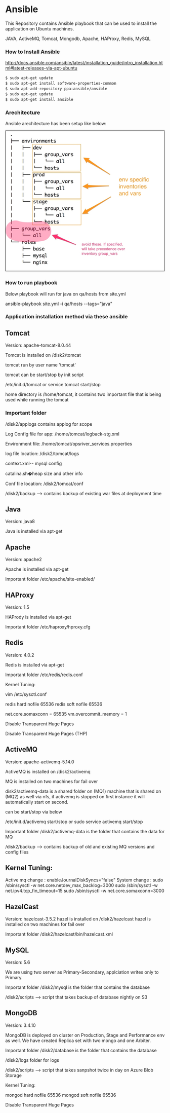 # Ansible #

This Repository contains Ansible playbook that can be used to install the application on Ubuntu machines.

JAVA, ActiveMQ, Tomcat, Mongodb, Apache, HAProxy, Redis, MySQL

### How to Install Ansible ###

http://docs.ansible.com/ansible/latest/installation_guide/intro_installation.html#latest-releases-via-apt-ubuntu

```sh
$ sudo apt-get update
$ sudo apt-get install software-properties-common
$ sudo apt-add-repository ppa:ansible/ansible
$ sudo apt-get update
$ sudo apt-get install ansible
```
### Arechitecture ###

Ansible arechitecture has been setup like below:

![](env.jpg)

### How to run playbook ###

Below playbook will run for java on qa/hosts from site.yml

ansible-playbook site.yml -i qa/hosts --tags="java"

### Application installation method via these ansible

## Tomcat
Version: apache-tomcat-8.0.44

Tomcat is installed on /disk2/tomcat

tomcat run by user name 'tomcat' 

tomcat can be start/stop by init script

/etc/init.d/tomcat or service tomcat start/stop

home directory is /home/tomcat, it contains two important file that is being used while running the tomcat



### Important folder
/disk2/applogs  contains applog for scope

Log Config file for app: /home/tomcat/logback-stg.xml

Environment file: /home/tomcat/opsriver_services.properties

log file location: /disk2/tomcat/logs

context.xml-- mysql config

catalina.sh�heap size and other info

Conf file location: /disk2/tomcat/conf

/disk2/backup  --> contains backup of existing war files at deployment time

## Java
Version: java8

Java is installed via apt-get

## Apache
Version: apache2

Apache is installed via apt-get

Important folder
/etc/apache/site-enabled/

## HAProxy
Version: 1.5

HAPrody is installed via apt-get

Important folder
/etc/haproxy/hproxy.cfg

## Redis
Version: 4.0.2

Redis is installed via apt-get

Important folder
/etc/redis/redis.conf

Kernel Tuning:

vim /etc/sysctl.conf

redis hard nofile 65536
redis soft nofile 65536

net.core.somaxconn = 65535
vm.overcommit_memory = 1

Disable Transparent Huge Pages 

Disable Transparent Huge Pages (THP)

## ActiveMQ
Version: apache-activemq-5.14.0

ActiveMQ is installed on /disk2/activemq

MQ is installed on two machines for fail over

disk2/activemq-data is a shared folder on (MQ1) machine that is shared on (MQ2) as well via nfs, if activemq is stopped on first instance it will automatically start on second.

can be start/stop via below

/etc/init.d/activemq start/stop or sudo service activemq start/stop

Important folder
/disk2/activemq-data  is the folder that contains the data for MQ

/disk2/backup  --> contains backup of old and existing MQ versions and config files

## Kernel Tuning:

Active mq change : enableJournalDiskSyncs="false"
System change : sudo /sbin/sysctl -w net.core.netdev_max_backlog=3000 sudo /sbin/sysctl -w net.ipv4.tcp_fin_timeout=15 sudo /sbin/sysctl -w net.core.somaxconn=3000

## HazelCast
Version: hazelcast-3.5.2
hazel is installed on /disk2/hazelcast
hazel is installed on two machines for fail over

Important folder
/disk2/hazelcast/bin/hazelcast.xml  

## MySQL
Version: 5.6

We are using two server as Primary-Secondary, applciation writes only to Primary.

Important folder
/disk2/mysql  is the folder that contains the database

/disk2/scripts  --> script that takes backup of database nightly on S3

## MongoDB
Version: 3.4.10

MongoDB is deployed on cluster on Production, Stage and Performance env as well. We have created Replica set with two mongo and one Arbiter.

Important folder
/disk2/database  is the folder that contains the database

/disk2/logs folder for logs

/disk2/scripts  --> script that takes sanpshot twice in day on Azure Blob Storage

Kernel Tuning:

mongod hard nofile 65536
mongod soft nofile 65536

Disable Transparent Huge Pages